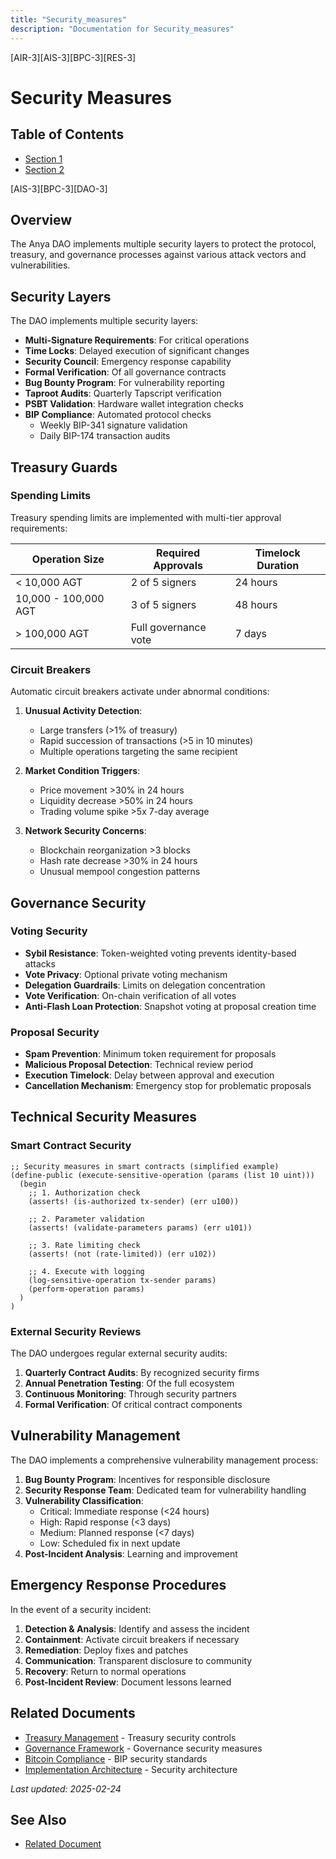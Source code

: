 ```yaml
---
title: "Security_measures"
description: "Documentation for Security_measures"
---
```


[AIR-3][AIS-3][BPC-3][RES-3]


# Security Measures

## Table of Contents

- [Section 1](#section-1)
- [Section 2](#section-2)


[AIS-3][BPC-3][DAO-3]

## Overview

The Anya DAO implements multiple security layers to protect the protocol, treasury, and governance processes against various attack vectors and vulnerabilities.

## Security Layers

The DAO implements multiple security layers:

- **Multi-Signature Requirements**: For critical operations
- **Time Locks**: Delayed execution of significant changes
- **Security Council**: Emergency response capability
- **Formal Verification**: Of all governance contracts
- **Bug Bounty Program**: For vulnerability reporting
- **Taproot Audits**: Quarterly Tapscript verification
- **PSBT Validation**: Hardware wallet integration checks
- **BIP Compliance**: Automated protocol checks
  - Weekly BIP-341 signature validation
  - Daily BIP-174 transaction audits

## Treasury Guards

### Spending Limits

Treasury spending limits are implemented with multi-tier approval requirements:

| Operation Size | Required Approvals | Timelock Duration |
|----------------|-------------------|-------------------|
| < 10,000 AGT | 2 of 5 signers | 24 hours |
| 10,000 - 100,000 AGT | 3 of 5 signers | 48 hours |
| > 100,000 AGT | Full governance vote | 7 days |

### Circuit Breakers

Automatic circuit breakers activate under abnormal conditions:

1. **Unusual Activity Detection**:
   - Large transfers (>1% of treasury)
   - Rapid succession of transactions (>5 in 10 minutes)
   - Multiple operations targeting the same recipient

2. **Market Condition Triggers**:
   - Price movement >30% in 24 hours
   - Liquidity decrease >50% in 24 hours
   - Trading volume spike >5x 7-day average

3. **Network Security Concerns**:
   - Blockchain reorganization >3 blocks
   - Hash rate decrease >30% in 24 hours
   - Unusual mempool congestion patterns

## Governance Security

### Voting Security

- **Sybil Resistance**: Token-weighted voting prevents identity-based attacks
- **Vote Privacy**: Optional private voting mechanism
- **Delegation Guardrails**: Limits on delegation concentration
- **Vote Verification**: On-chain verification of all votes
- **Anti-Flash Loan Protection**: Snapshot voting at proposal creation time

### Proposal Security

- **Spam Prevention**: Minimum token requirement for proposals
- **Malicious Proposal Detection**: Technical review period
- **Execution Timelock**: Delay between approval and execution
- **Cancellation Mechanism**: Emergency stop for problematic proposals

## Technical Security Measures

### Smart Contract Security

```clarity
;; Security measures in smart contracts (simplified example)
(define-public (execute-sensitive-operation (params (list 10 uint)))
  (begin
    ;; 1. Authorization check
    (asserts! (is-authorized tx-sender) (err u100))
    
    ;; 2. Parameter validation
    (asserts! (validate-parameters params) (err u101))
    
    ;; 3. Rate limiting check
    (asserts! (not (rate-limited)) (err u102))
    
    ;; 4. Execute with logging
    (log-sensitive-operation tx-sender params)
    (perform-operation params)
  )
)
```

### External Security Reviews

The DAO undergoes regular external security audits:

1. **Quarterly Contract Audits**: By recognized security firms
2. **Annual Penetration Testing**: Of the full ecosystem
3. **Continuous Monitoring**: Through security partners
4. **Formal Verification**: Of critical contract components

## Vulnerability Management

The DAO implements a comprehensive vulnerability management process:

1. **Bug Bounty Program**: Incentives for responsible disclosure
2. **Security Response Team**: Dedicated team for vulnerability handling
3. **Vulnerability Classification**:
   - Critical: Immediate response (<24 hours)
   - High: Rapid response (<3 days)
   - Medium: Planned response (<7 days)
   - Low: Scheduled fix in next update
4. **Post-Incident Analysis**: Learning and improvement

## Emergency Response Procedures

In the event of a security incident:

1. **Detection & Analysis**: Identify and assess the incident
2. **Containment**: Activate circuit breakers if necessary
3. **Remediation**: Deploy fixes and patches
4. **Communication**: Transparent disclosure to community
5. **Recovery**: Return to normal operations
6. **Post-Incident Review**: Document lessons learned

## Related Documents

- [Treasury Management](TREASURY_MANAGEMENT.md) - Treasury security controls
- [Governance Framework](../GOVERNANCE_FRAMEWORK.md) - Governance security measures
- [Bitcoin Compliance](../protocol/BITCOIN_COMPLIANCE.md) - BIP security standards
- [Implementation Architecture](IMPLEMENTATION_ARCHITECTURE.md) - Security architecture

*Last updated: 2025-02-24* 
## See Also

- [Related Document](#related-document)

